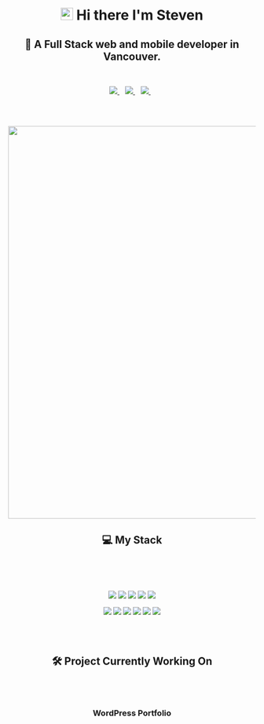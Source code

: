 <h1 align='center'>
 <img src="https://media.giphy.com/media/hvRJCLFzcasrR4ia7z/giphy.gif" width="25px"> Hi there  I'm Steven  
</h1>

<h2 align='center'>
 🌈 A Full Stack web and mobile developer in Vancouver. 
</h2>
<br/>

<p align='center'>
<a href="https://www.linkedin.com/in/steven-chen-670535179/">
<img src="https://img.shields.io/badge/LINKEDIN-%230077B5.svg?&style=for-the-badge&logo=linkedin&logoColor=white&style=plastic%22" />
</a>&nbsp;&nbsp;
<a href="https://clchen.live/">
<img src="https://img.shields.io/badge/PORTFOLIO-00CED1?&style=for-the-badge&logo=Tomorrowland&logoColor=white&style=plastic%22" />  
 </a>&nbsp;&nbsp;
<a href="https://www.instagram.com/cl.chen.79/">
<img src="https://img.shields.io/badge/INSTAGRAM-%23E4405F.svg?&style=for-the-badge&logo=instagram&logoColor=white&style=plastic%22" />  
 </a>&nbsp;&nbsp;
</p>
<br/><br/>


<p align='center'>
  <a href="#"><img src="https://github-readme-stats.vercel.app/api?username=chaolic6505&show_icons=true&theme=radical&bg_color=DEG,2b5876,4e4376" width="800"></a>
</p>
<h2 align='center'>
 💻 My Stack
</h2>
<br/><br/>

<br/>
<p align='center'>
  <img src="https://img.shields.io/badge/HTML5-E34F26?style=for-the-badge&logo=html5&logoColor=white&style=plastic%22"  />
  <img src="https://img.shields.io/badge/CSS3-1572B6?style=for-the-badge&logo=css3&logoColor=white&style=plastic%22" />
  <img src="https://img.shields.io/badge/MongoDB-4EA94B?style=for-the-badge&logo=mongodb&logoColor=white&style=plastic%22" />
  <img src="https://img.shields.io/badge/GraphQL-E10098?style=for-the-badge&logo=graphql&logoColor=white&style=plastic%22" />
  <img src="https://img.shields.io/badge/Postgre-%23316192?style=for-the-badge&logo=Postgresql&logoColor=white&style=plastic%22"  />
</p>
<p align='center'>
  <img src="https://img.shields.io/badge/React-20232A?style=for-the-badge&logo=react&logoColor=61DAFB&style=plastic%22" />
  <img src="https://img.shields.io/badge/Node.js-339933?style=for-the-badge&logo=Node.js&logoColor=white&style=plastic%22" />
   <img src="https://img.shields.io/badge/TypesScript-323330?style=for-the-badge&logo=ts-node&logoColor=3178C6&style=plastic%22" />
  <img src="https://img.shields.io/badge/Python-14354C?style=for-the-badge&logo=python&logoColor=white&style=plastic%22" />
  <img src="https://img.shields.io/badge/Laravel-FF2D20?style=for-the-badge&logo=LARAVEL&logoColor=white&style=plastic%22" />
  <img src="https://img.shields.io/badge/c%23-%23239120?style=for-the-badge&logo=c-sharp&logoColor=white&style=plastic%22" />
</p>

<br/><br/>

<h2 align='center'>
 🛠 Project Currently Working On
</h2>
<br/><br/>

<h3 align='center'>
 WordPress Portfolio
</h3>

